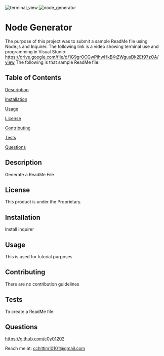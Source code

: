 ![terminal_view](https://user-images.githubusercontent.com/97765679/161397564-3a358b4f-3cea-408f-a369-3ff2499c8bcf.png)
![node_generator](https://user-images.githubusercontent.com/97765679/161163503-11925bd6-4118-4d48-9b8a-c7c710f97a77.png)
# Node Generator

The purpose of this project was to submit a sample ReadMe file using Node.js and Inquirer. The following link is a video showing terminal use and programming in Visual Studio: https://drive.google.com/file/d/1G9grOCGwPihwHkBKtZWgusDk2Ef97zOA/view 
The following is that sample ReadMe file:

## Table of Contents

[Description](#description)

[Installation](#installation)

[Usage](#usage)

[License](#license)

[Contributing](#contributing)

[Tests](#tests)

[Questions](#questions)

## Description

Generate a ReadMe File

## License

This product is under the Proprietary.

## Installation

Install inquirer

## Usage

This is used for tutorial purposes

## Contributing

There are no contribution guidelines

## Tests

To create a ReadMe file

## Questions

https://github.com/c0y01202

Reach me at: cchittim10101@gmail.com
